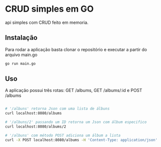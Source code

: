 # CRUD simples em GO

api simples com CRUD feito em memoria.

## Instalação

Para rodar a aplicação basta clonar o repositório e executar a partir do arquivo main.go

```bash
go run main.go
```

## Uso
A aplicação possui três rotas: GET /albums, GET /albums/:id e POST /albums

```bash

# '/albuns' retorna Json com uma lista de álbuns
curl localhost:8080/albums

# '/albuns/2' passando um ID retorna um Json com álbum especifico 
curl localhost:8080/albums/2

# '/albuns' com método POST adiciona um álbum a lista
curl -X POST localhost:8080/albums -H 'Content-Type: application/json' -d '{"id": "5","title": "Born To Die","artist": "Lana Del Rey","price": 80.99}'
